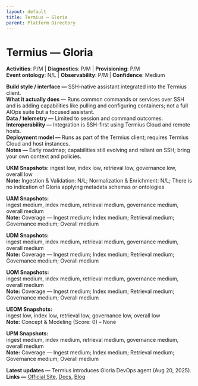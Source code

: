 ```yaml
---
layout: default
title: Termius — Gloria
parent: Platform Directory
---
```


# Termius — Gloria

**Activities**: P/M | **Diagnostics**: P/M | **Provisioning**: P/M  <br>
**Event ontology**: N/L | **Observability**: P/M | **Confidence**: Medium

**Build style / interface —** SSH-native assistant integrated into the Termius client.  
**What it actually does —** Runs common commands or services over SSH and is adding capabilities like pulling and configuring containers; not a full AIOps suite but a focused assistant.  
**Data / telemetry —** Limited to session and command outcomes.  
**Interoperability —** Integration is SSH-first using Termius Cloud and remote hosts.  
**Deployment model —** Runs as part of the Termius client; requires Termius Cloud and host instances.  
**Notes —** Early roadmap; capabilities still evolving and reliant on SSH; bring your own context and policies.

**UKM Snapshots:** 
ingest low, index low, retrieval low, governance low, overall low  <br>
**Note:** Ingestion & Validation: N/L; Normalization & Enrichment: N/L; There is no indication of Gloria applying metadata schemas or ontologies


**UAM Snapshots:**   
ingest medium, index medium, retrieval medium, governance medium, overall medium  <br>
**Note:** Coverage — Ingest medium; Index medium; Retrieval medium; Governance medium; Overall medium


**UDM Snapshots:**   
ingest medium, index medium, retrieval medium, governance medium, overall medium  <br>
**Note:** Coverage — Ingest medium; Index medium; Retrieval medium; Governance medium; Overall medium


**UOM Snapshots:**   
ingest medium, index medium, retrieval medium, governance medium, overall medium  <br>
**Note:** Coverage — Ingest medium; Index medium; Retrieval medium; Governance medium; Overall medium


**UEOM Snapshots:**   
ingest low, index low, retrieval low, governance low, overall low  <br>
**Note:** Concept & Modeling (Score: 0) – None


**UPM Snapshots:**   
ingest medium, index medium, retrieval medium, governance medium, overall medium  <br>
**Note:** Coverage — Ingest medium; Index medium; Retrieval medium; Governance medium; Overall medium


**Latest updates —** Termius introduces Gloria DevOps agent (Aug 20, 2025).
**Links —** [Official Site](https://termius.com/gloria), [Docs](https://termius.com/blog/devops-ai-agent-gloria), [Blog](https://termius.com/blog/ai-agent)
